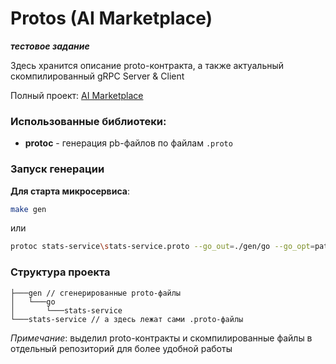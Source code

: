 # Protos (AI Marketplace)

***тестовое задание***

Здесь хранится описание proto-контракта, а также актуальный скомпилированный gRPC Server & Client

Полный проект: [AI Marketplace](https://github.com/shamank/ai-marketplace)

### Использованные библиотеки:
- **protoc** - генерация pb-файлов по файлам `.proto`


### Запуск генерации

**Для старта микросервиса**:

```sh
make gen
```
или
```sh
protoc stats-service\stats-service.proto --go_out=./gen/go --go_opt=paths=source_relative --go-grpc_out=./gen/go --go-grpc_opt=paths=source_relative
```

### Структура проекта

```
├───gen // сгенерированные proto-файлы
│   └───go
│       └───stats-service
└───stats-service // а здесь лежат сами .proto-файлы

```

*Примечание*: выделил proto-контракты и скомпилированные файлы в отдельный репозиторий для более удобной работы
